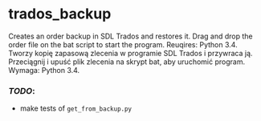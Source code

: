 # trados_backup
Creates an order backup in SDL Trados and restores it. Drag and drop the order file on the bat script to start the program. Reuqires: Python 3.4.
Tworzy kopię zapasową zlecenia w programie SDL Trados i przywraca ją. Przeciągnij i upuść plik zlecenia na skrypt bat, aby uruchomić program. Wymaga: Python 3.4.

### *TODO*:
* make tests of `get_from_backup.py`
